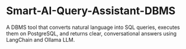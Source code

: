 # Smart-AI-Query-Assistant-DBMS
A DBMS tool that converts natural language into SQL queries, executes them on PostgreSQL, and returns clear, conversational answers using LangChain and Ollama LLM.
